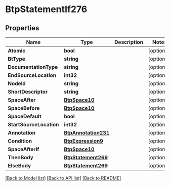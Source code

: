 # BtpStatementIf276

## Properties

Name | Type | Description | Notes
------------ | ------------- | ------------- | -------------
**Atomic** | **bool** |  | [optional] 
**BtType** | **string** |  | [optional] 
**DocumentationType** | **string** |  | [optional] 
**EndSourceLocation** | **int32** |  | [optional] 
**NodeId** | **string** |  | [optional] 
**ShortDescriptor** | **string** |  | [optional] 
**SpaceAfter** | [**BtpSpace10**](BTPSpace-10.md) |  | [optional] 
**SpaceBefore** | [**BtpSpace10**](BTPSpace-10.md) |  | [optional] 
**SpaceDefault** | **bool** |  | [optional] 
**StartSourceLocation** | **int32** |  | [optional] 
**Annotation** | [**BtpAnnotation231**](BTPAnnotation-231.md) |  | [optional] 
**Condition** | [**BtpExpression9**](BTPExpression-9.md) |  | [optional] 
**SpaceAfterIf** | [**BtpSpace10**](BTPSpace-10.md) |  | [optional] 
**ThenBody** | [**BtpStatement269**](BTPStatement-269.md) |  | [optional] 
**ElseBody** | [**BtpStatement269**](BTPStatement-269.md) |  | [optional] 

[[Back to Model list]](../README.md#documentation-for-models) [[Back to API list]](../README.md#documentation-for-api-endpoints) [[Back to README]](../README.md)


